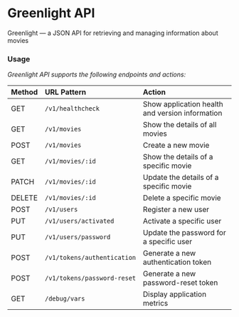 # Greenlight API

Greenlight — a JSON API for retrieving and managing information about movies

### Usage

_Greenlight API supports the following endpoints and actions:_

| Method | URL Pattern                 | Action                                          |
| :----- | :-------------------------- | :---------------------------------------------- |
| GET    | `/v1/healthcheck `          | Show application health and version information |
| GET    | `/v1/movies`                | Show the details of all movies                  |
| POST   | `/v1/movies`                | Create a new movie                              |
| GET    | `/v1/movies/:id`            | Show the details of a specific movie            |
| PATCH  | `/v1/movies/:id `           | Update the details of a specific movie          |
| DELETE | `/v1/movies/:id`            | Delete a specific movie                         |
| POST   | `/v1/users `                | Register a new user                             |
| PUT    | `/v1/users/activated`       | Activate a specific user                        |
| PUT    | `/v1/users/password`        | Update the password for a specific user         |
| POST   | `/v1/tokens/authentication` | Generate a new authentication token             |
| POST   | `/v1/tokens/password-reset` | Generate a new password-reset token             |
| GET    | `/debug/vars `              | Display application metrics                     |
